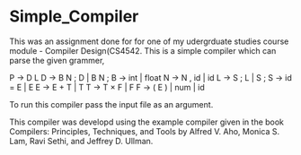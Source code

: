 Simple_Compiler
===============

This was an assignment done for for one of my udergrduate studies course module - Compiler Design(CS4542. This is 
a simple compiler which can parse the given grammer,

P → D L
D → B N ; D | B N ;
B → int | float
N → N , id | id
L → S ; L | S ;
S → id = E | E
E → E + T | T
T → T × F | F
F → ( E ) | num | id

To run this compiler pass the input file as an argument.

This compiler was developd using the example compiler given in the book Compilers: Principles, Techniques, and Tools by 
Alfred V. Aho, Monica S. Lam, Ravi Sethi, and Jeffrey D. Ullman.
